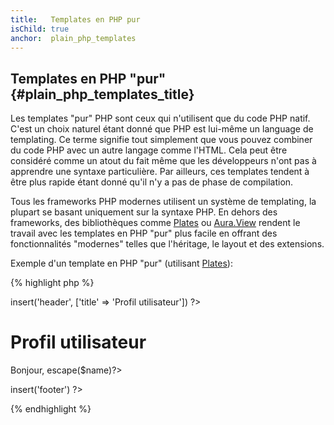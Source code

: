 ```yaml
---
title:   Templates en PHP pur
isChild: true
anchor:  plain_php_templates
---
```


## Templates en PHP "pur" {#plain_php_templates_title}

Les templates "pur" PHP sont ceux qui n'utilisent que du code PHP natif. C'est un choix naturel étant donné que PHP est 
lui-même un language de templating. Ce terme signifie tout simplement que vous pouvez combiner du code PHP avec un autre 
langage comme l'HTML. Cela peut être considéré comme un atout du fait même que les développeurs n'ont pas à apprendre 
une syntaxe particulière. Par ailleurs, ces templates tendent à être plus rapide étant donné qu'il n'y a pas de phase de 
compilation.

Tous les frameworks PHP modernes utilisent un système de templating, la plupart se basant uniquement sur la syntaxe PHP. 
En dehors des frameworks, des bibliothèques comme [Plates](http://platesphp.com/) ou [Aura.View](https://github.com/auraphp/Aura.View) 
rendent le travail avec les templates en PHP "pur" plus facile en offrant des fonctionnalités "modernes" telles que 
l'héritage, le layout et des extensions.

Exemple d'un template en PHP "pur" (utilisant [Plates](http://platesphp.com/)):

{% highlight php %}
<?php $this->insert('header', ['title' => 'Profil utilisateur']) ?>

<h1>Profil utilisateur</h1>
<p>Bonjour, <?=$this->escape($name)?></p>

<?php $this->insert('footer') ?>
{% endhighlight %}
